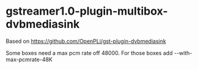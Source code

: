 # gstreamer1.0-plugin-multibox-dvbmediasink
Based on https://github.com/OpenPLi/gst-plugin-dvbmediasink

Some boxes need a max pcm rate off 48000.
For those boxes add --with-max-pcmrate-48K
